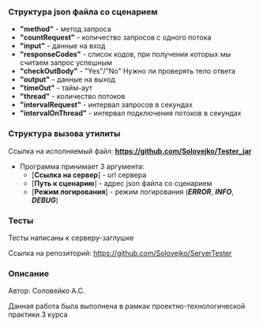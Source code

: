 ### Структура json файла со сценарием
* **"method"** - метод запроса
* **"countRequest"** - количество запросов с одного потока
* **"input"** - данные на вход
* **"responseCodes"** - список кодов, при получении которых мы считаем запрос успешным
* **"checkOutBody"** - "Yes"/"No" Нужно ли проверять тело ответа
* **"output"** - данные на выход
* **"timeOut"** - тайм-аут
* **"thread"** - количество потоков
* **"intervalRequest"** - интервал запросов в секундах
* **"intervalOnThread"** - интервал подключения потоков в секундах

### Структура вызова утилиты
   Ссылка на исполняемый файл: **https://github.com/Solovejko/Tester_jar**
*  Программа принимает 3 аргумента:
    *  [**Ссылка на сервер**] - url сервера
    *  [**Путь к сценарию**] - адрес json файла со сценарием
    *  [**Режим логирования**] - режим логирования (***ERROR***, ***INFO***, ***DEBUG***)

### Тесты
Тесты написаны к серверу-заглушке

Ссылка на репозиторий: https://github.com/Solovejko/ServerTester

### Описание
Автор: Соловейко А.С.

Данная работа была выполнена в рамкак проектно-технологической практики 3 курса 